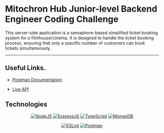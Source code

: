 # Mitochron Hub Junior-level Backend Engineer Coding Challenge

This server-side application is a semaphore-based simplified ticket booking system for a filmhouse/cinema.
It is designed to handle the ticket booking process, ensuring that only a specific number of customers can book tickets simultaneously.

---

## Useful Links.

- [Postman Documentation](https://documenter.getpostman.com/view/26264962/2s93mByKnY)

- [Live API](https://mitochron-server.onrender.com/)

## Technologies

<div align="center">

<a href="">![NodeJS](https://img.shields.io/badge/node.js-6DA55F?style=for-the-badge&logo=node.js&logoColor=white)</a>
<a href="">![ExpressJS](https://img.shields.io/badge/expressjs-%23E0234E.svg?style=for-the-badge&logo=expressjs&logoColor=white)</a>
<a href="">![TypeScript](https://img.shields.io/badge/typescript-%23007ACC.svg?style=for-the-badge&logo=typescript&logoColor=white)</a>
<a href="">![MongoDB](https://img.shields.io/badge/mongodb-%23007ACC.svg?style=for-the-badge&logo=mongodb&logoColor=white)</a>

</div>

<div align="center">

<a href="">![ESLint](https://img.shields.io/badge/ESLint-4B3263?style=for-the-badge&logo=eslint&logoColor=white)</a>
<a href="">![Postman](https://img.shields.io/badge/Postman-FF6C37?style=for-the-badge&logo=postman&logoColor=white)</a>

</div>
